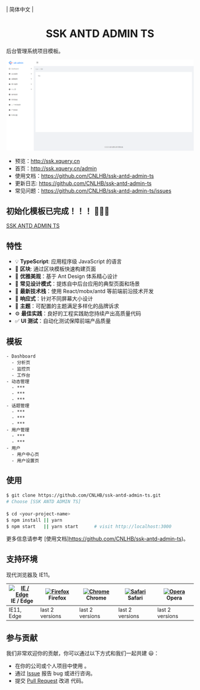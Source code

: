 | 简体中文 |

<h1 align="center">SSK ANTD ADMIN TS</h1>

后台管理系统项目模板。



![](https://github.com/CNLHB/ssk-antd-admin-ts/blob/master/page-history-view/2020-05-16.PNG?raw=true)



- 预览：http://ssk.xquery.cn
- 首页：http://ssk.xquery.cn/admin
- 使用文档：https://github.com/CNLHB/ssk-antd-admin-ts
- 更新日志: https://github.com/CNLHB/ssk-antd-admin-ts
- 常见问题：https://github.com/CNLHB/ssk-antd-admin-ts/issues

## 初始化模板已完成！！！ 🎉🎉🎉

[SSK ANTD ADMIN TS](https://github.com/CNLHB/ssk-antd-admin-ts)

## 特性

- :bulb: **TypeScript**: 应用程序级 JavaScript 的语言
- :scroll: **区块**: 通过区块模板快速构建页面
- :gem: **优雅美观**：基于 Ant Design 体系精心设计
- :triangular_ruler: **常见设计模式**：提炼自中后台应用的典型页面和场景
- :rocket: **最新技术栈**：使用 React/mobx/antd 等前端前沿技术开发
- :iphone: **响应式**：针对不同屏幕大小设计
- :art: **主题**：可配置的主题满足多样化的品牌诉求
- :gear: **最佳实践**：良好的工程实践助您持续产出高质量代码
- :white_check_mark: **UI 测试**：自动化测试保障前端产品质量

## 模板

```
- Dashboard
  - 分析页
  - 监控页
  - 工作台
- 动态管理
  - ***
  - ***
  - ***
- 话题管理
  - ***
  - ***
  - ***
- 用户管理
  - ***
  - ***
- 用户
  - 用户中心页
  - 用户设置页
```

## 使用

```bash
$ git clone https://github.com/CNLHB/ssk-antd-admin-ts.git
# Choose [SSK ANTD ADMIN TS]

$ cd <your-project-name>
$ npm install || yarn
$ npm start   || yarn start      # visit http://localhost:3000
```

更多信息请参考 [使用文档]https://github.com/CNLHB/ssk-antd-admin-ts)。

## 支持环境

现代浏览器及 IE11。

| [<img src="https://raw.githubusercontent.com/alrra/browser-logos/master/src/edge/edge_48x48.png" alt="IE / Edge" width="24px" height="24px" />](http://godban.github.io/browsers-support-badges/)</br>IE / Edge | [<img src="https://raw.githubusercontent.com/alrra/browser-logos/master/src/firefox/firefox_48x48.png" alt="Firefox" width="24px" height="24px" />](http://godban.github.io/browsers-support-badges/)</br>Firefox | [<img src="https://raw.githubusercontent.com/alrra/browser-logos/master/src/chrome/chrome_48x48.png" alt="Chrome" width="24px" height="24px" />](http://godban.github.io/browsers-support-badges/)</br>Chrome | [<img src="https://raw.githubusercontent.com/alrra/browser-logos/master/src/safari/safari_48x48.png" alt="Safari" width="24px" height="24px" />](http://godban.github.io/browsers-support-badges/)</br>Safari | [<img src="https://raw.githubusercontent.com/alrra/browser-logos/master/src/opera/opera_48x48.png" alt="Opera" width="24px" height="24px" />](http://godban.github.io/browsers-support-badges/)</br>Opera |
| --------------------------------------------------------------------------------------------------------------------------------------------------------------------------------------------------------------- | ----------------------------------------------------------------------------------------------------------------------------------------------------------------------------------------------------------------- | ------------------------------------------------------------------------------------------------------------------------------------------------------------------------------------------------------------- | ------------------------------------------------------------------------------------------------------------------------------------------------------------------------------------------------------------- | --------------------------------------------------------------------------------------------------------------------------------------------------------------------------------------------------------- |
| IE11, Edge                                                                                                                                                                                                      | last 2 versions                                                                                                                                                                                                   | last 2 versions                                                                                                                                                                                               | last 2 versions                                                                                                                                                                                               | last 2 versions                                                                                                                                                                                           |

## 参与贡献

我们非常欢迎你的贡献，你可以通过以下方式和我们一起共建 :smiley:：

- 在你的公司或个人项目中使用 。
- 通过 [Issue](https://github.com/CNLHB/ssk-antd-admin-ts/issues) 报告 bug 或进行咨询。
- 提交 [Pull Request](https://github.com/CNLHB/ssk-antd-admin-ts/pulls) 改进 代码。
